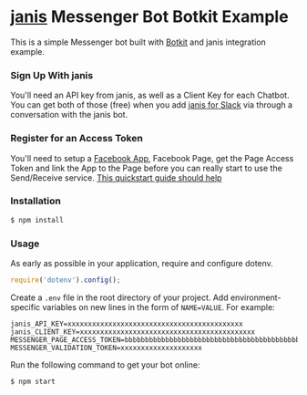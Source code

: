# [janis](https://www.janis.ai) Messenger Bot Botkit Example

This is a simple Messenger bot built with [Botkit](https://github.com/howdyai/botkit) and janis integration example.

### Sign Up With janis

You'll need an API key from janis, as well as a Client Key for each Chatbot.  You can get both of those (free) when you add [janis for Slack](https://slack.com/oauth/authorize?scope=users:read,users:read.email,commands,chat:write:bot,channels:read,channels:write,bot&client_id=23850726983.39760486257) via through a conversation with the janis bot. 

### Register for an Access Token

You'll need to setup a [Facebook App](https://developers.facebook.com/apps/), Facebook Page, get the Page Access Token and link the App to the Page before you can really start to use the Send/Receive service.
[This quickstart guide should help](https://developers.facebook.com/docs/messenger-platform/quickstart)

### Installation

```bash
$ npm install
```

### Usage

As early as possible in your application, require and configure dotenv.

```javascript
require('dotenv').config();
```

Create a `.env` file in the root directory of your project. Add
environment-specific variables on new lines in the form of `NAME=VALUE`.
For example:

```
janis_API_KEY=xxxxxxxxxxxxxxxxxxxxxxxxxxxxxxxxxxxxxxxxxxx
janis_CLIENT_KEY=xxxxxxxxxxxxxxxxxxxxxxxxxxxxxxxxxxxxxxxxxxx
MESSENGER_PAGE_ACCESS_TOKEN=bbbbbbbbbbbbbbbbbbbbbbbbbbbbbbbbbbbbbbbbbbbbbbbbbbbbbbbbbbbbbbbbbbbb
MESSENGER_VALIDATION_TOKEN=xxxxxxxxxxxxxxxxxxxx
```
Run the following command to get your bot online:

```bash
$ npm start
```